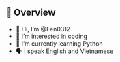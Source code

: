 ## 🔎 Overview
- 👋 Hi, I’m @Fen0312
- 👀 I’m interested in coding
- 🌱 I’m currently learning Python
- 🗣 I speak English and Vietnamese

